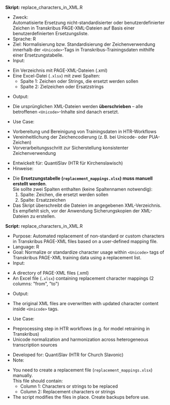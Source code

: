 **Skript:** replace_characters_in_XML.R

* Zweck:  
Automatisierte Ersetzung nicht-standardisierter oder benutzerdefinierter Zeichen in Transkribus PAGE-XML-Dateien auf Basis einer benutzerdefinierten Ersetzungsliste.
* Sprache: R
* Ziel: 
Normalisierung bzw. Standardisierung der Zeichenverwendung innerhalb der `<Unicode>`-Tags in Transkribus-Trainingsdaten mithilfe einer Ersetzungstabelle.
* Input:  
- Ein Verzeichnis mit PAGE-XML-Dateien (.xml)  
- Eine Excel-Datei (`.xlsx`) mit zwei Spalten:  
  - Spalte 1: Zeichen oder Strings, die ersetzt werden sollen  
  - Spalte 2: Zielzeichen oder Ersatzstrings
* Output:  
- Die ursprünglichen XML-Dateien werden **überschrieben** – alle betroffenen `<Unicode>`-Inhalte sind danach ersetzt.
* Use Case: 
- Vorbereitung und Bereinigung von Trainingsdaten in HTR-Workflows  
- Vereinheitlichung der Zeichencodierung (z. B. bei Unicode- oder PUA-Zeichen)  
- Vorverarbeitungsschritt zur Sicherstellung konsistenter Zeichenverwendung
* Entwickelt für: QuantiSlav (HTR für Kirchenslawisch)
* Hinweise:  
- Die **Ersetzungstabelle (`replacement_mappings.xlsx`) muss manuell erstellt werden**.  
  Sie sollte zwei Spalten enthalten (keine Spaltennamen notwendig):  
  1. Spalte: Zeichen, die ersetzt werden sollen  
  2. Spalte: Ersatzzeichen  
- Das Skript überschreibt die Dateien im angegebenen XML-Verzeichnis. Es empfiehlt sich, vor der Anwendung Sicherungskopien der XML-Dateien zu erstellen.

**Script:** replace_characters_in_XML.R

* Purpose: 
Automated replacement of non-standard or custom characters in Transkribus PAGE-XML files based on a user-defined mapping file.
* Language: R
* Goal:
Normalize or standardize character usage within `<Unicode>` tags of Transkribus PAGE-XML training data using a replacement list.
* Input:  
- A directory of PAGE-XML files (.xml)  
- An Excel file (`.xlsx`) containing replacement character mappings (2 columns: "from", "to")
* Output:
- The original XML files are overwritten with updated character content inside `<Unicode>` tags.
* Use Case:  
- Preprocessing step in HTR workflows (e.g. for model retraining in Transkribus)  
- Unicode normalization and harmonization across heterogeneous transcription sources
* Developed for: QuantiSlav (HTR for Church Slavonic)
* Note:  
- You need to create a replacement file (`replacement_mappings.xlsx`) manually.  
  This file should contain:
  - Column 1: Characters or strings to be replaced  
  - Column 2: Replacement characters or strings  
- The script modifies the files in place. Create backups before use.
